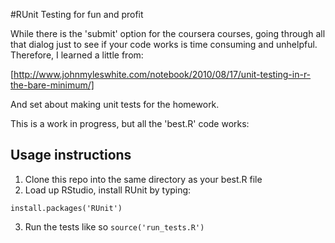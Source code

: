 #RUnit Testing for fun and profit

While there is the 'submit' option for the coursera courses, going through all that dialog just to see if your code works is time consuming and unhelpful. Therefore, I learned a little from:

[http://www.johnmyleswhite.com/notebook/2010/08/17/unit-testing-in-r-the-bare-minimum/]

And set about making unit tests for the homework.

This is a work in progress, but all the 'best.R' code works:

## Usage instructions
1. Clone this repo into the same directory as your best.R file
2. Load up RStudio, install RUnit by typing: 
``` 
install.packages('RUnit')
```
3. Run the tests like so
``` source('run_tests.R') ```
